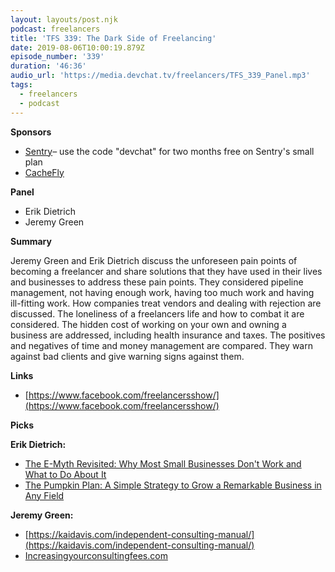 ```yaml
---
layout: layouts/post.njk
podcast: freelancers
title: 'TFS 339: The Dark Side of Freelancing'
date: 2019-08-06T10:00:19.879Z
episode_number: '339'
duration: '46:36'
audio_url: 'https://media.devchat.tv/freelancers/TFS_339_Panel.mp3'
tags:
  - freelancers
  - podcast
---
```

**Sponsors**

- [Sentry](http://sentry.io/)– use the code "devchat" for two months free on Sentry's small plan
- [CacheFly](https://www.cachefly.com/)

**Panel**

- Erik Dietrich
- Jeremy Green

**Summary**

Jeremy Green and Erik Dietrich discuss the unforeseen pain points of becoming a freelancer and share solutions that they have used in their lives and businesses to address these pain points. They considered pipeline management, not having enough work, having too much work and having ill-fitting work. How companies treat vendors and dealing with rejection are discussed. The loneliness of a freelancers life and how to combat it are considered. The hidden cost of working on your own and owning a business are addressed, including health insurance and taxes. The positives and negatives of time and money management are compared. They warn against bad clients and give warning signs against them.

**Links**

- [https://www.facebook.com/freelancersshow/](https://www.facebook.com/freelancersshow/)

**Picks**

**Erik Dietrich:**

- [The E-Myth Revisited: Why Most Small Businesses Don't Work and What to Do About It](https://www.amazon.com/Myth-Revisited-Small-Businesses-About/dp/B00094F0ES/ref=sr_1_1?keywords=The+E-Myth+Revisited%3A+Why+Most+Small+Businesses+Don%27t+Work+and+What+to+Do+About+It&amp;qid=1565043819&amp;s=books&amp;sr=1-1)
- [The Pumpkin Plan: A Simple Strategy to Grow a Remarkable Business in Any Field](https://www.amazon.com/Pumpkin-Plan-Strategy-Remarkable-Business/dp/1591844886/ref=sr_1_2?keywords=The+pumpkin+entrepernuer&amp;qid=1565043881&amp;s=books&amp;sr=1-2-spell)

**Jeremy Green:**

- [https://kaidavis.com/independent-consulting-manual/](https://kaidavis.com/independent-consulting-manual/)
- [Increasingyourconsultingfees.com](https://www.remarq.io/consulting-value/)
